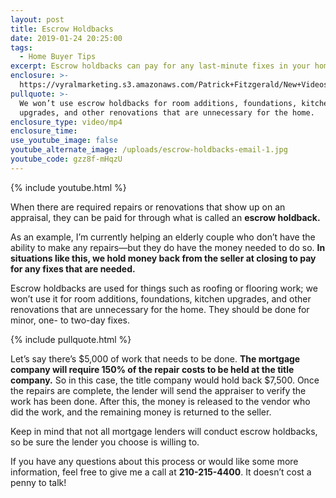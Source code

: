 ```yaml
---
layout: post
title: Escrow Holdbacks
date: 2019-01-24 20:25:00
tags:
  - Home Buyer Tips
excerpt: Escrow holdbacks can pay for any last-minute fixes in your home. Here’s how.
enclosure: >-
  https://vyralmarketing.s3.amazonaws.com/Patrick+Fitzgerald/New+Videos/The+VA+Loan+Guy-+Escrow+Holdbacks.mp4
pullquote: >-
  We won’t use escrow holdbacks for room additions, foundations, kitchen
  upgrades, and other renovations that are unnecessary for the home.
enclosure_type: video/mp4
enclosure_time:
use_youtube_image: false
youtube_alternate_image: /uploads/escrow-holdbacks-email-1.jpg
youtube_code: gzz8f-mHqzU
---
```


{% include youtube.html %}

When there are required repairs or renovations that show up on an appraisal, they can be paid for through what is called an **escrow holdback.**

As an example, I’m currently helping an elderly couple who don’t have the ability to make any repairs—but they do have the money needed to do so. **In situations like this, we hold money back from the seller at closing to pay for any fixes that are needed.&nbsp;**

Escrow holdbacks are used for things such as roofing or flooring work; we won’t use it for room additions, foundations, kitchen upgrades, and other renovations that are unnecessary for the home. They should be done for minor, one- to two-day fixes.

{% include pullquote.html %}

Let’s say there’s $5,000 of work that needs to be done. **The mortgage company will require 150% of the repair costs to be held at the title company.** So in this case, the title company would hold back $7,500. Once the repairs are complete, the lender will send the appraiser to verify the work has been done. After this, the money is released to the vendor who did the work, and the remaining money is returned to the seller.

Keep in mind that not all mortgage lenders will conduct escrow holdbacks, so be sure the lender you choose is willing to.

If you have any questions about this process or would like some more information, feel free to give me a call at **210-215-4400**. It doesn’t cost a penny to talk\!